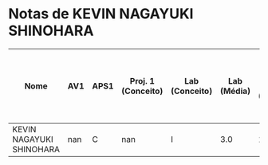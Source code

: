 # Notas de KEVIN NAGAYUKI SHINOHARA

| Nome | AV1 | APS1 | Proj. 1 (Conceito) | Lab (Conceito) | Lab (Média) | LAB 1 (PIO) | LAB 2 (DRIVER) | LAB 3 (PIO IRQ) | LAB 4 (RTOS) | LAB 5 (RTOS - HC-SR04) | LAB 6 (RTOS - IMU) | LAB 7 (RTOS - LCD-LVGL) | LAB 8 (TC - RTC - RTT) |
| --- | --- | --- | --- | --- | --- | --- | --- | --- | --- | --- | --- | --- | --- |
| KEVIN NAGAYUKI SHINOHARA | nan | C | nan | I | 3.0 | 10 | 10 | 5 | - | 5 | - (issue aberta) | - (issue aberta) | - |

